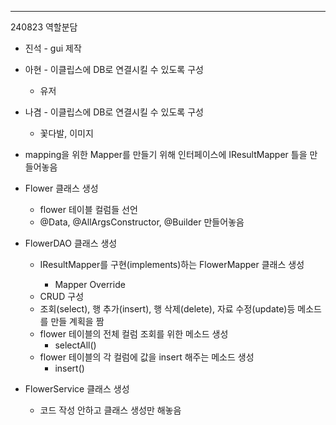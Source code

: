 
---
240823 역할분담

- 진석 - gui 제작

- 아현 - 이클립스에 DB로 연결시킬 수 있도록 구성
	- 유저

- 나겸 - 이클립스에 DB로 연결시킬 수 있도록 구성
	- 꽃다발, 이미지

- mapping을 위한 Mapper를 만들기 위해 인터페이스에 IResultMapper<T> 틀을 만들어놓음
- Flower 클래스 생성
	- flower 테이블 컬럼들 선언
	- @Data, @AllArgsConstructor, @Builder 만들어놓음
- FlowerDAO 클래스 생성
	- IResultMapper<Flower>를 구현(implements)하는 FlowerMapper 클래스 생성
		- Mapper Override
	- CRUD 구성
	- 조회(select), 행 추가(insert), 행 삭제(delete), 자료 수정(update)등 메소드를 만들 계획을 짬
	- flower 테이블의 전체 컬럼 조회를 위한 메소드 생성
		- selectAll()
	- flower 테이블의 각 컬럼에 값을 insert 해주는 메소드 생성
		- insert()

- FlowerService 클래스 생성
	- 코드 작성 안하고 클래스 생성만 해놓음

